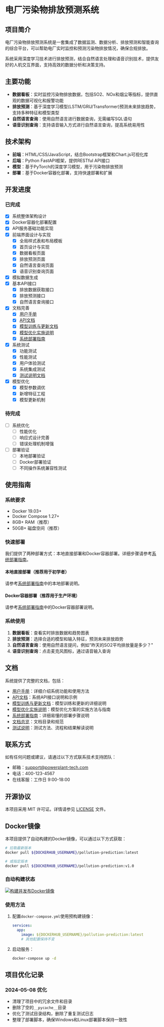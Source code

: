 # 电厂污染物排放预测系统

## 项目简介

电厂污染物排放预测系统是一套集成了数据监测、数据分析、排放预测和智能查询的综合平台，可以帮助电厂实时监控和预测污染物排放情况，确保合规排放。

系统采用深度学习技术进行排放预测，结合自然语言处理和语音识别技术，提供友好的人机交互界面，支持高效的数据分析和决策支持。

## 主要功能

- **数据看板**：实时监控污染物排放数据，包括SO2、NOx和烟尘等指标，提供直观的数据可视化和报警功能
- **排放预测**：基于深度学习模型(LSTM/GRU/Transformer)预测未来排放趋势，支持多种特征和模型类型
- **自然语言查询**：使用自然语言进行数据查询，无需编写SQL语句
- **语音识别查询**：支持语音输入方式进行自然语言查询，提高系统易用性

## 技术架构

- **前端**：HTML/CSS/JavaScript，结合Bootstrap框架和Chart.js可视化库
- **后端**：Python FastAPI框架，提供RESTful API接口
- **模型**：基于PyTorch的深度学习模型，用于污染物排放预测
- **部署**：基于Docker容器化部署，支持快速部署和扩展

## 开发进度

### 已完成

- [x] 系统整体架构设计
- [x] Docker容器化部署配置
- [x] API服务基础功能实现
- [x] 前端界面设计与实现
  - [x] 全局样式表和布局模板
  - [x] 首页设计与实现
  - [x] 数据看板页面
  - [x] 排放预测页面
  - [x] 自然语言查询页面
  - [x] 语音识别查询页面
- [x] 模拟数据生成
- [x] 基本API接口
  - [x] 排放数据获取接口
  - [x] 排放预测接口
  - [x] 自然语言查询接口
- [x] 文档完善
  - [x] [用户手册](docs/用户手册.md)
  - [x] [API文档](docs/API文档.md)
  - [x] [模型训练与更新文档](docs/模型训练与更新文档.md)
  - [x] [模型优化实施说明](docs/模型优化实施说明.md)
  - [x] [系统部署指南](电厂污染物排放预测系统综合部署指南.md)
- [x] 系统测试
  - [x] 功能测试
  - [x] 性能测试
  - [x] 用户体验测试
  - [x] 系统集成测试
  - [x] [测试说明文档](测试文档/测试说明.md)
- [x] 模型优化
  - [x] 模型参数调优
  - [x] 新增特征工程
  - [x] 模型更新机制

### 待完成

- [ ] 系统优化
  - [ ] 性能优化
  - [ ] 响应式设计完善
  - [ ] 错误处理机制增强
- [ ] 部署验证
  - [ ] 本地部署验证
  - [ ] Docker部署验证
  - [ ] 不同操作系统兼容性测试

## 使用指南

### 系统要求

- Docker 19.03+
- Docker Compose 1.27+
- 8GB+ RAM（推荐）
- 50GB+ 磁盘空间（推荐）

### 快速部署

我们提供了两种部署方式：本地直接部署和Docker容器部署。详细步骤请参考[系统部署指南](电厂污染物排放预测系统综合部署指南.md)。

#### 本地直接部署（推荐用于初学者）

请参考[系统部署指南](电厂污染物排放预测系统综合部署指南.md#部署方式一本地直接部署)中的本地部署说明。

#### Docker容器部署（推荐用于生产环境）

请参考[系统部署指南](电厂污染物排放预测系统综合部署指南.md#部署方式二docker容器部署)中的Docker容器部署说明。

### 系统使用

1. **数据看板**：查看实时排放数据和趋势图表
2. **排放预测**：选择合适的模型和输入特征，预测未来排放趋势
3. **自然语言查询**：使用自然语言提问，例如"昨天的SO2平均排放量是多少？"
4. **语音识别查询**：点击麦克风图标，通过语音输入查询

## 文档

系统提供了完整的文档，包括：

- [用户手册](docs/用户手册.md)：详细介绍系统功能和使用方法
- [API文档](docs/API文档.md)：系统API接口说明和示例
- [模型训练与更新文档](docs/模型训练与更新文档.md)：模型训练和更新的详细说明
- [模型优化实施说明](docs/模型优化实施说明.md)：模型优化方案的实施方法与指南
- [系统部署指南](电厂污染物排放预测系统综合部署指南.md)：详细易懂的部署步骤说明
- [文档总览](docs/README.md)：文档目录和规范
- [测试说明](测试文档/测试说明.md)：测试方法、流程和结果解读说明

## 联系方式

如有任何问题或建议，请通过以下方式联系技术支持团队：

- 邮箱：support@powerplant-tech.com
- 电话：400-123-4567
- 在线客服：工作日 9:00-18:00

## 开源协议

本项目采用 MIT 许可证。详情请参见 [LICENSE](LICENSE) 文件。

## Docker镜像

本项目提供了自动构建的Docker镜像，可以通过以下方式获取：

```bash
# 拉取最新版本
docker pull ${DOCKERHUB_USERNAME}/pollution-prediction:latest

# 或指定版本
docker pull ${DOCKERHUB_USERNAME}/pollution-prediction:v1.0
```

### 自动构建状态

[![构建并发布Docker镜像](https://github.com/ShiXiangYu1/pollution-prediction-system/actions/workflows/docker-build.yml/badge.svg)](https://github.com/ShiXiangYu1/pollution-prediction-system/actions/workflows/docker-build.yml)

### 使用方法

1. 配置`docker-compose.yml`使用预构建镜像：
   ```yaml
   services:
     app:
       image: ${DOCKERHUB_USERNAME}/pollution-prediction:latest
       # 其他配置保持不变
   ```

2. 启动服务：
   ```bash
   docker-compose up -d
   ```

## 项目优化记录

### 2024-05-08 优化

- 清理了项目中的冗余文件和目录
- 删除了空的`__pycache__`目录
- 优化了测试目录结构，删除了重复测试日志
- 整理了部署脚本，确保Windows和Linux部署脚本保持一致性 